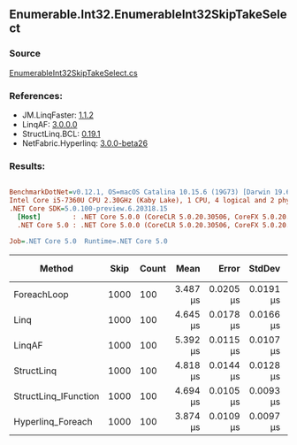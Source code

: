 ﻿## Enumerable.Int32.EnumerableInt32SkipTakeSelect

### Source
[EnumerableInt32SkipTakeSelect.cs](../LinqBenchmarks/Enumerable/Int32/EnumerableInt32SkipTakeSelect.cs)

### References:
- JM.LinqFaster: [1.1.2](https://www.nuget.org/packages/JM.LinqFaster/1.1.2)
- LinqAF: [3.0.0.0](https://www.nuget.org/packages/LinqAF/3.0.0.0)
- StructLinq.BCL: [0.19.1](https://www.nuget.org/packages/StructLinq.BCL/0.19.1)
- NetFabric.Hyperlinq: [3.0.0-beta26](https://www.nuget.org/packages/NetFabric.Hyperlinq/3.0.0-beta26)

### Results:
``` ini

BenchmarkDotNet=v0.12.1, OS=macOS Catalina 10.15.6 (19G73) [Darwin 19.6.0]
Intel Core i5-7360U CPU 2.30GHz (Kaby Lake), 1 CPU, 4 logical and 2 physical cores
.NET Core SDK=5.0.100-preview.6.20318.15
  [Host]        : .NET Core 5.0.0 (CoreCLR 5.0.20.30506, CoreFX 5.0.20.30506), X64 RyuJIT
  .NET Core 5.0 : .NET Core 5.0.0 (CoreCLR 5.0.20.30506, CoreFX 5.0.20.30506), X64 RyuJIT

Job=.NET Core 5.0  Runtime=.NET Core 5.0  

```
|               Method | Skip | Count |     Mean |     Error |    StdDev | Ratio |  Gen 0 | Gen 1 | Gen 2 | Allocated |
|--------------------- |----- |------ |---------:|----------:|----------:|------:|-------:|------:|------:|----------:|
|          ForeachLoop | 1000 |   100 | 3.487 μs | 0.0205 μs | 0.0191 μs |  1.00 | 0.0191 |     - |     - |      40 B |
|                 Linq | 1000 |   100 | 4.645 μs | 0.0178 μs | 0.0166 μs |  1.33 | 0.0992 |     - |     - |     208 B |
|               LinqAF | 1000 |   100 | 5.392 μs | 0.0115 μs | 0.0107 μs |  1.55 | 0.0153 |     - |     - |      40 B |
|           StructLinq | 1000 |   100 | 4.818 μs | 0.0144 μs | 0.0128 μs |  1.38 | 0.0687 |     - |     - |     152 B |
| StructLinq_IFunction | 1000 |   100 | 4.694 μs | 0.0105 μs | 0.0093 μs |  1.35 | 0.0687 |     - |     - |     152 B |
|    Hyperlinq_Foreach | 1000 |   100 | 3.874 μs | 0.0109 μs | 0.0097 μs |  1.11 | 0.0153 |     - |     - |      40 B |
